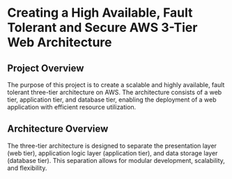 # Creating a High Available, Fault Tolerant and Secure AWS 3-Tier Web Architecture
## Project Overview
The purpose of this project is to create a scalable and highly available, fault tolerant three-tier architecture on AWS. The architecture consists of a web tier, application tier, and database tier, enabling the deployment of a web application with efficient resource utilization.

## Architecture Overview
The three-tier architecture is designed to separate the presentation layer (web tier), application logic layer (application tier), and data storage layer (database tier). This separation allows for modular development, scalability, and flexibility.
